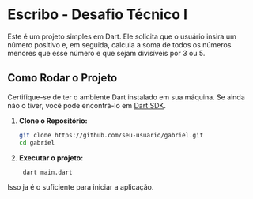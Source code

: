 # Escribo - Desafio Técnico I

Este é um projeto simples em Dart. Ele solicita que o usuário insira um número positivo e, em seguida, calcula a soma de todos os números menores que esse número e que sejam divisíveis por 3 ou 5.

## Como Rodar o Projeto

Certifique-se de ter o ambiente Dart instalado em sua máquina. Se ainda não o tiver, você pode encontrá-lo em [Dart SDK](https://dart.dev/get-dart).

1. **Clone o Repositório:**
   ```bash
   git clone https://github.com/seu-usuario/gabriel.git
   cd gabriel

1. **Executar o projeto:**
   ```bash
    dart main.dart

Isso ja é o suficiente para iniciar a aplicação.
